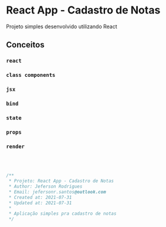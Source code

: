 # React App - Cadastro de Notas

Projeto simples desenvolvido utilizando React

## Conceitos

### `react`
### `class components`
### `jsx`
### `bind`
### `state`
### `props`
### `render`
<br><br>

```js
/**
 * Projeto: React App - Cadastro de Notas
 * Author: Jeferson Rodrigues
 * Email: jefersonr.santos@outlook.com
 * Created at: 2021-07-31
 * Updated at: 2021-07-31
 * 
 * Aplicação simples pra cadastro de notas
 */
```